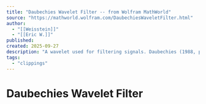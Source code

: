 ```yaml
---
title: "Daubechies Wavelet Filter -- from Wolfram MathWorld"
source: "https://mathworld.wolfram.com/DaubechiesWaveletFilter.html"
author:
  - "[[Weisstein]]"
  - "[[Eric W.]]"
published:
created: 2025-09-27
description: "A wavelet used for filtering signals. Daubechies (1988, p. 980) has tabulated the numerical values up to order p=10."
tags:
  - "clippings"
---
```

# Daubechies Wavelet Filter